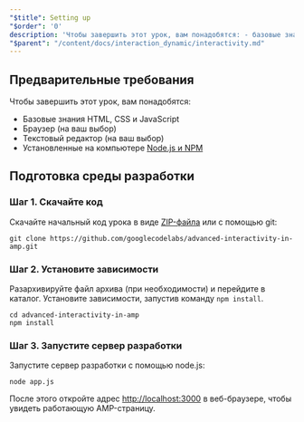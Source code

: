 ```yaml
---
"$title": Setting up
"$order": '0'
description: 'Чтобы завершить этот урок, вам понадобятся: - базовые знания HTML, CSS и JavaScript - браузер (на ваш выбор) - текстовый редактор ...'
"$parent": "/content/docs/interaction_dynamic/interactivity.md"
---
```


## Предварительные требования

Чтобы завершить этот урок, вам понадобятся:

- Базовые знания HTML, CSS и JavaScript
- Браузер (на ваш выбор)
- Текстовый редактор (на ваш выбор)
- Установленные на компьютере [Node.js и NPM](https://docs.npmjs.com/getting-started/installing-node)

## Подготовка среды разработки

### Шаг 1. Скачайте код

Скачайте начальный код урока в виде [ZIP-файла](https://github.com/googlecodelabs/advanced-interactivity-in-amp/archive/master.zip) или с помощью git:

```shell
git clone https://github.com/googlecodelabs/advanced-interactivity-in-amp.git
```

### Шаг 2. Установите зависимости

Разархивируйте файл архива (при необходимости) и перейдите в каталог. Установите зависимости, запустив команду `npm install`.

```shell
cd advanced-interactivity-in-amp
npm install
```

### Шаг 3. Запустите сервер разработки

Запустите сервер разработки с помощью node.js:

```shell
node app.js
```

После этого откройте адрес <a href="http://localhost:3000">http://localhost:3000</a> в веб-браузере, чтобы увидеть работающую AMP-страницу.

